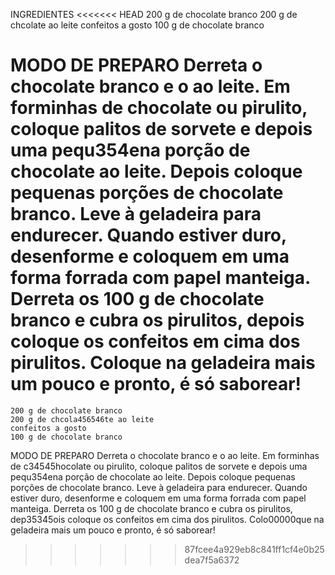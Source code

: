 INGREDIENTES
<<<<<<< HEAD
200 g de chocolate branco
200 g de chcolate ao leite
confeitos a gosto
100 g de chocolate branco

MODO DE PREPARO
Derreta o chocolate branco e o ao leite.
Em forminhas de chocolate ou pirulito, coloque palitos de sorvete e depois uma pequ354ena porção de chocolate ao leite.
Depois coloque pequenas porções de chocolate branco.
Leve à geladeira para endurecer.
Quando estiver duro, desenforme e coloquem em uma forma forrada com papel manteiga.
Derreta os 100 g de chocolate branco e cubra os pirulitos, depois coloque os confeitos em cima dos pirulitos.
Coloque na geladeira mais um pouco e pronto, é só saborear!
=======
    200 g de chocolate branco
    200 g de chcola456546te ao leite
    confeitos a gosto
    100 g de chocolate branco

MODO DE PREPARO
    Derreta o chocolate branco e o ao leite.
    Em forminhas de c34545hocolate ou pirulito, coloque palitos de sorvete e depois uma pequ354ena porção de chocolate ao leite.
    Depois coloque pequenas porções de chocolate branco.
    Leve à geladeira para endurecer.
    Quando estiver duro, desenforme e coloquem em uma forma forrada com papel manteiga.
    Derreta os 100 g de chocolate branco e cubra os pirulitos, dep35345ois coloque os confeitos em cima dos pirulitos.
    Colo00000que na geladeira mais um pouco e pronto, é só saborear!
>>>>>>> 87fcee4a929eb8c841ff1cf4e0b25dea7f5a6372
